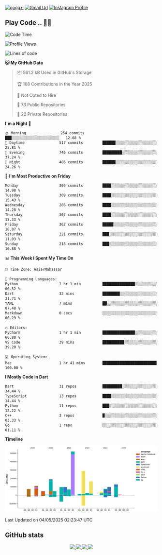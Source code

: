 [![goggxi](https://img.shields.io/badge/Portofolio-Goggxi-orange)](https://goggxi.github.io)
[![Gmail Url](https://img.shields.io/twitter/url?label=Goggxi@gmail.com&logo=gmail&style=social&url=http%3A%2F%2Fmailto%3Acontact.Goggxi@gmail.com)](mailto:Goggxi@gmail.com) [![Instagram Profile](https://img.shields.io/twitter/url?label=moh_rifkan&logo=instagram&style=social&url=https://www.instagram.com/moh_rifkan/)](https://www.instagram.com/moh_rifkan/)

## Play Code .. 💬🚀

<!-- [![Moh Rifkan GitHub stats](https://github-readme-stats.vercel.app/api?username=goggxi&count_private=true&show_icons=true&theme=dracula&custom_title=Goggxi%20Statistic%20🚀)](https://github.com/goggxi/goggxi)

[![Top Langs](https://github-readme-stats.vercel.app/api/top-langs/?username=goggxi&langs_count=8&layout=compact&show_icons=true&theme=dracula)](https://github.com/goggxi/goggxi) -->

<!--START_SECTION:waka-->
![Code Time](http://img.shields.io/badge/Code%20Time-4%2C246%20hrs%2039%20mins-blue)

![Profile Views](http://img.shields.io/badge/Profile%20Views-1-blue)

![Lines of code](https://img.shields.io/badge/From%20Hello%20World%20I%27ve%20Written-2.1%20million%20lines%20of%20code-blue)

**🐱 My GitHub Data** 

> 📦 561.2 kB Used in GitHub's Storage 
 > 
> 🏆 168 Contributions in the Year 2025
 > 
> 🚫 Not Opted to Hire
 > 
> 📜 73 Public Repositories 
 > 
> 🔑 22 Private Repositories 
 > 
**I'm a Night 🦉** 

```text
🌞 Morning                254 commits         ███░░░░░░░░░░░░░░░░░░░░░░   12.68 % 
🌆 Daytime                517 commits         ██████░░░░░░░░░░░░░░░░░░░   25.81 % 
🌃 Evening                746 commits         █████████░░░░░░░░░░░░░░░░   37.24 % 
🌙 Night                  486 commits         ██████░░░░░░░░░░░░░░░░░░░   24.26 % 
```
📅 **I'm Most Productive on Friday** 

```text
Monday                   300 commits         ████░░░░░░░░░░░░░░░░░░░░░   14.98 % 
Tuesday                  309 commits         ████░░░░░░░░░░░░░░░░░░░░░   15.43 % 
Wednesday                286 commits         ████░░░░░░░░░░░░░░░░░░░░░   14.28 % 
Thursday                 307 commits         ████░░░░░░░░░░░░░░░░░░░░░   15.33 % 
Friday                   362 commits         █████░░░░░░░░░░░░░░░░░░░░   18.07 % 
Saturday                 221 commits         ███░░░░░░░░░░░░░░░░░░░░░░   11.03 % 
Sunday                   218 commits         ███░░░░░░░░░░░░░░░░░░░░░░   10.88 % 
```


📊 **This Week I Spent My Time On** 

```text
🕑︎ Time Zone: Asia/Makassar

💬 Programming Languages: 
Python                   1 hr 1 min          ███████████████░░░░░░░░░░   60.52 % 
Dart                     32 mins             ████████░░░░░░░░░░░░░░░░░   31.71 % 
YAML                     7 mins              ██░░░░░░░░░░░░░░░░░░░░░░░   07.48 % 
Markdown                 0 secs              ░░░░░░░░░░░░░░░░░░░░░░░░░   00.29 % 

🔥 Editors: 
PyCharm                  1 hr 1 min          ███████████████░░░░░░░░░░   60.80 % 
VS Code                  39 mins             ██████████░░░░░░░░░░░░░░░   39.20 % 

💻 Operating System: 
Mac                      1 hr 41 mins        █████████████████████████   100.00 % 
```

**I Mostly Code in Dart** 

```text
Dart                     31 repos            █████████░░░░░░░░░░░░░░░░   34.44 % 
TypeScript               13 repos            ████░░░░░░░░░░░░░░░░░░░░░   14.44 % 
Python                   11 repos            ███░░░░░░░░░░░░░░░░░░░░░░   12.22 % 
C++                      3 repos             █░░░░░░░░░░░░░░░░░░░░░░░░   03.33 % 
Go                       1 repo              ░░░░░░░░░░░░░░░░░░░░░░░░░   01.11 % 
```



**Timeline**

![Lines of Code chart](https://raw.githubusercontent.com/Goggxi/Goggxi/main/assets/bar_graph.png)


 Last Updated on 04/05/2025 02:23:47 UTC
<!--END_SECTION:waka-->

## GitHub stats

<p align="center">
  <a href="https://github.com/goggxi">
    <img src="http://github-profile-summary-cards.vercel.app/api/cards/profile-details?username=goggxi&theme=transparent" />
  </a>
  <a href="https://github.com/goggxi">
    <img src="https://github-readme-streak-stats.herokuapp.com/?user=goggxi&hide_border=true&card_width=338&theme=transparent" />
  </a>
  <a href="https://github.com/goggxi">
    <img src="http://github-profile-summary-cards.vercel.app/api/cards/stats?username=goggxi&theme=transparent" />
  </a>
  <a href="https://github.com/goggxi">
    <img src="https://github-readme-stats.vercel.app/api/top-langs/?username=goggxi&langs_count=10&exclude_repo=&hide=c,makefile,html,css,sass,nix,nunjucks,tsql,dockerfile,shell&card_width=699&hide_border=true&theme=transparent" />
  </a>
  <!-- <br/>
  <a href="https://github.com/goggxi">
    <img src="https://komarev.com/ghpvc/?username=goggxi&color=blue&style=flat" />
  </a> -->
</p>
